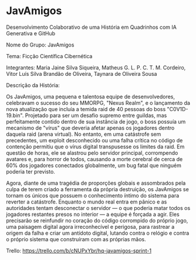 # JavAmigos
Desenvolvimento Colaborativo de uma História em Quadrinhos com IA Generativa e GitHub

Nome do Grupo: JavAmigos

Tema: Ficção Científica Cibernética

Integrantes: Maria Jaine Silva Siqueira, Matheus G. L. P. C. T. M. Cordeiro, Vitor Luís Silva Brandão de Oliveira, Taynara de Oliveira Sousa

Descrição da História:

Os JavAmigos, uma pequena e talentosa equipe de desenvolvedores, celebravam o sucesso do seu MMORPG, "Nexus Realm", e o lançamento da nova atualização que incluía a temida raid de 40 pessoas do boss "C0V1D-19.bin". Projetado para ser um desafio supremo entre guildas, mas perfeitamente contido dentro de sua instância de jogo, o boss possuía um mecanismo de "vírus" que deveria afetar apenas os jogadores dentro daquela raid (arena virtual). No entanto, em uma catástrofe sem precedentes, um exploit desconhecido ou uma falha crítica no código de contenção permitiu que o vírus digital transpusesse os limites da raid. Em questão de horas, ele se alastrou pelo servidor principal, corrompendo avatares e, para horror de todos, causando a morte cerebral de cerca de 60% dos jogadores conectados globalmente, um bug fatal que ninguém poderia ter previsto.

Agora, diante de uma tragédia de proporções globais e assombrados pela culpa de terem criado a ferramenta da própria destruição, os JavAmigos se tornam os únicos que possuem o conhecimento íntimo do sistema para reverter a catástrofe. Enquanto o mundo real entra em pânico e as autoridades tentam desconectar o servidor — o que poderia matar todos os jogadores restantes presos no interior — a equipe é forçada a agir. Eles precisarão se reinfundir no coração do código corrompido do próprio jogo, uma paisagem digital agora irreconhecível e perigosa, para rastrear a origem da falha e criar um antídoto digital, lutando contra o relógio e contra o próprio sistema que construíram com as próprias mãos.

Trello: https://trello.com/b/cNUPxYbr/hq-javamigos-sprint-1
